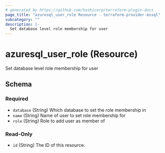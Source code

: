 ```yaml
---
# generated by https://github.com/hashicorp/terraform-plugin-docs
page_title: "azuresql_user_role Resource - terraform-provider-mssql"
subcategory: ""
description: |-
  Set database level role membership for user
---
```


# azuresql_user_role (Resource)

Set database level role membership for user



<!-- schema generated by tfplugindocs -->
## Schema

### Required

- `database` (String) Which database to set the role membership in
- `name` (String) Name of user to set role membership for
- `role` (String) Role to add user as member of

### Read-Only

- `id` (String) The ID of this resource.


